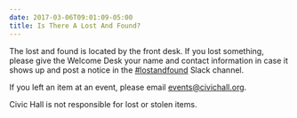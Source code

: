 ```yaml
---
date: 2017-03-06T09:01:09-05:00
title: Is There A Lost And Found?
---
```


The lost and found is located by the front desk. If you lost something, please give the Welcome Desk your name and contact information in case it shows up and post a notice in the [#lostandfound](https://civichallmembers.slack.com/messages/lostandfound/) Slack channel. 

If you left an item at an event, please email <events@civichall.org>.

Civic Hall is not responsible for lost or stolen items.
